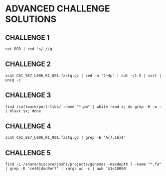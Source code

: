 ADVANCED CHALLENGE SOLUTIONS
============================

CHALLENGE 1
-----------
    cat BSD | sed 's/ //g'

CHALLENGE 2
-----------
    zcat C61_S67_L006_R1_001.fastq.gz | sed -n '2~4p' | cut -c1-5 | sort | uniq -c

CHALLENGE 3
-----------    
    find /software/perl-libs/ -name "*.pm" | while read x; do grep -H -w -i blast $x; done

CHALLENGE 4
-----------    
    zcat C61_S67_L006_R1_001.fastq.gz | grep -E 'A{7,16}$'

CHALLENGE 5
-----------    
    find -L /share/biocore/joshi/projects/genomes -maxdepth 7 -name "*.fa" | grep -E 'ce10|danRer7' | xargs wc -c | awk '$1<10000'
